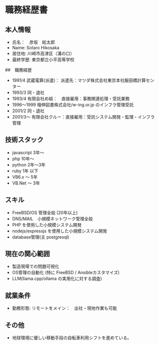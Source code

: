 # 職務経歴書

## 本人情報

* 氏名：　彦坂　総太郎
* Name:  Sotaro Hikosaka
* 居住地: 川崎市高津区（溝の口）
* 最終学歴: 東京都立小平高等学校


##　職務経歴

* 1991/4 武蔵電算(派遣)： 派遣先：マツダ株式会社東京本社飯田橋計算センター
* 1993/3 同・退社
* 1993/4 有限会社め組：　直接雇用：事務関連処理・受託業務
* 1996〜1999 檜伸図書株式会社/w-ing.or.jp のインフラ管理受託
* 2001/2 同・退社
* 2001/3〜 有限会社クルー：直接雇用：受託システム開発・監理・インフラ管理

## 技術スタック
* javascript  3年〜
* php         10年〜
* python      2年〜3年
* ruby        1年 以下
* VB6.x       〜 5年
* VB.Net      〜 3年

## スキル
* FreeBSD/OS 管理全般 (20年以上)
* DNS/MAIL　小規模ネットワーク管理全般
* PHP を使用した小規模システム開発
* nodejs/expressjs を使用した小規模システム開発
* database管理(主 postgresql)


## 現在の関心範囲
* 製造現場での問題可視化
* OS管理の自動化 (特に FreeBSD / Ansibleカスタマイズ)
* LLM(llama.cpp/ollama の実用化に対する調査)

## 就業条件
* 勤務形態: リモートをメイン：　出社・現地作業も可能

## その他
* 地球環境に優しい移動手段の自転車利用シフトを進めている。
